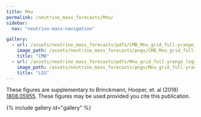 ```yaml
---
title: Mnu
permalink: /neutrino_mass_forecasts/Mnu/
sidebar:
  nav: "neutrino-mass-navigation"

gallery:
  - url: /assets/neutrino_mass_forecasts/pdfs/CMB_Mnu_grid_full-yrange_logy_Mnu.pdf
    image_path: /assets/neutrino_mass_forecasts/pngs/CMB_Mnu_grid_full-yrange_logy_Mnu.png
    title: "CMB"
  - url: /assets/neutrino_mass_forecasts/pdfs/Mnu_grid_full-yrange_logy_Mnu.pdf
    image_path: /assets/neutrino_mass_forecasts/pngs/Mnu_grid_full-yrange_logy_Mnu.png
    title: "LSS"
---
```

These figures are supplementary to Brinckmann, Hooper, et. al (2018) [1808.05955](https://arxiv.org/abs/1808.05955). These figures may be used provided you cite this publication. 

{% include gallery id="gallery" %}

